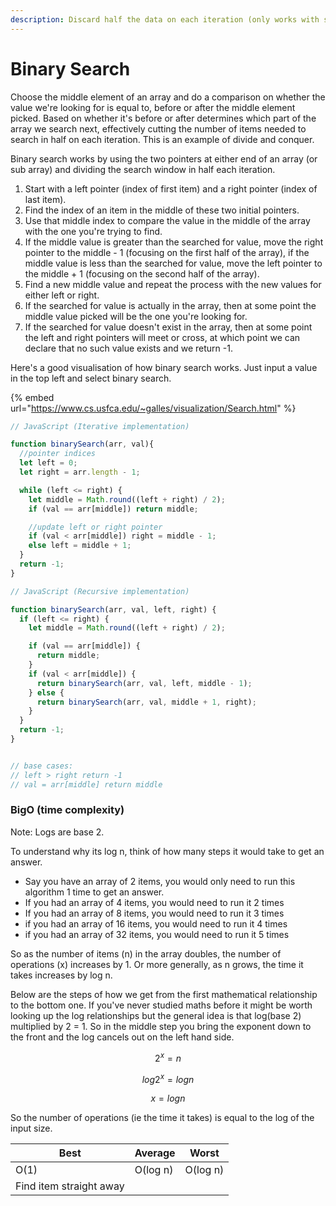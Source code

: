 ```yaml
---
description: Discard half the data on each iteration (only works with sorted data)
---
```


# Binary Search

Choose the middle element of an array and do a comparison on whether the value we're looking for is equal to, before or after the middle element picked. Based on whether it's before or after determines which part of the array we search next, effectively cutting the number of items needed to search in half on each iteration. This is an example of divide and conquer.

Binary search works by using the two pointers at either end of an array (or sub array) and dividing the search window in half each iteration.&#x20;

1. Start with a left pointer (index of first item) and a right pointer (index of last item).
2. Find the index of an item in the middle of these two initial pointers.
3. Use that middle index to compare the value in the middle of the array with the one you're trying to find.
4. If the middle value is greater than the searched for value, move the right pointer to the middle - 1 (focusing on the first half of the array), if the middle value is less than the searched for value, move the left pointer to the middle + 1 (focusing on the second half of the array).
5. Find a new middle value and repeat the process with the new values for either left or right.&#x20;
6. If the searched for value is actually in the array, then at some point the middle value picked will be the one you're looking for.
7. If the searched for value doesn't exist in the array, then at some point the left and right pointers will meet or cross, at which point we can declare that no such value exists and we return -1.

Here's a good visualisation of how binary search works. Just input a value in the top left and select binary search.

{% embed url="https://www.cs.usfca.edu/~galles/visualization/Search.html" %}

```javascript
// JavaScript (Iterative implementation)

function binarySearch(arr, val){
  //pointer indices
  let left = 0;
  let right = arr.length - 1;

  while (left <= right) {
    let middle = Math.round((left + right) / 2);
    if (val == arr[middle]) return middle;

    //update left or right pointer
    if (val < arr[middle]) right = middle - 1;
    else left = middle + 1;
  }
  return -1;
}
```

```javascript
// JavaScript (Recursive implementation)

function binarySearch(arr, val, left, right) {
  if (left <= right) {
    let middle = Math.round((left + right) / 2);

    if (val == arr[middle]) {
      return middle;
    }
    if (val < arr[middle]) {
      return binarySearch(arr, val, left, middle - 1);
    } else {
      return binarySearch(arr, val, middle + 1, right);
    }
  }
  return -1;
}


// base cases: 
// left > right return -1
// val = arr[middle] return middle
```

### BigO (time complexity)

Note: Logs are base 2.

To understand why its log n, think of how many steps it would take to get an answer.

* Say you have an array of 2 items, you would only need to run this algorithm 1 time to get an answer.
* If you had an array of 4 items, you would need to run it 2 times
* If you had an array of 8 items, you would need to run it 3 times
* if you had an array of 16 items, you would need to run it 4 times
* if you had an array of 32 items, you would need to run it 5 times

So as the number of items (n) in the array doubles, the number of operations (x) increases by 1. Or more generally, as n grows, the time it takes increases by log n.

Below are the steps of how we get from the first mathematical relationship to the bottom one. If you've never studied maths before it might be worth looking up the log relationships but the general idea is that log(base 2) multiplied by 2 = 1. So in the middle step you bring the exponent down to the front and the log cancels out on the left hand side.

$$
2^x = n
$$

$$
log 2^x = log n
$$

$$
x = log n
$$

So the number of operations (ie the time it takes) is equal to the log of the input size.



| Best                    | Average  | Worst    |
| ----------------------- | -------- | -------- |
| O(1)                    | O(log n) | O(log n) |
| Find item straight away |          |          |
